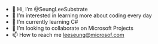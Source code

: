 - 👋 Hi, I’m @SeungLeeSubstrate
- 👀 I’m interested in learning more about coding every day
- 🌱 I’m currently learning C#
- 💞️ I’m looking to collaborate on Microsoft Projects
- 📫 How to reach me leeseung@microsof.com

<!---
SeungLeeSubstrate/SeungLeeSubstrate is a ✨ special ✨ repository because its `README.md` (this file) appears on your GitHub profile.
You can click the Preview link to take a look at your changes.
--->
